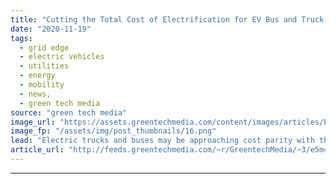 ```yaml
---
title: "Cutting the Total Cost of Electrification for EV Bus and Truck Fleets"
date: "2020-11-19"
tags: 
  - grid edge
  - electric vehicles
  - utilities
  - energy
  - mobility
  - news,
  - green tech media
source: "green tech media"
image_url: "https://assets.greentechmedia.com/content/images/articles/EDF_TotalCostOfElectrification_EVchargers_XL.jpeg"
image_fp: "/assets/img/post_thumbnails/16.png"
lead: "Electric trucks and buses may be approaching cost parity with their fossil-fueled counterparts, and they’re certainly cheaper to fuel over the long run — and that’s not counting their carbon and pollution emissions benefits. But that’s just a slice o ..."
article_url: "http://feeds.greentechmedia.com/~r/GreentechMedia/~3/e5m4dD9X8dg/cutting-the-total-cost-of-electrification-for-bus-and-truck-fleets"
---
```


---
